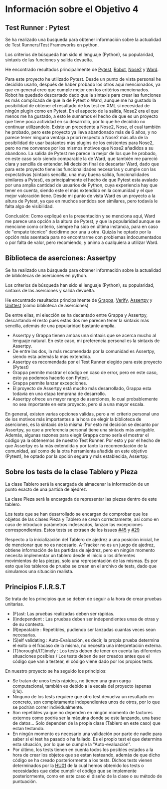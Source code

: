 # Información sobre el Objetivo 4

## Test Runner : Pytest

Se ha realizado una busqueda para obtener información sobre la actualidad de Test Runners/Test Frameworks en python.

Los criterios de búsqueda han sido el lenguaje (Python), su popularidad, sintaxis de las funciones y salida devuelta.

He encontrado resultados principalmente de [Pytest](https://docs.pytest.org/en/6.2.x/), [Robot](https://robotframework.org/), [Nose2](https://docs.nose2.io/en/latest/) y [Ward](https://ward.readthedocs.io/en/latest/).


Para este proyecto he utilizado Pytest. Desde un punto de vista personal he decidido usarlo, después de haber probado los otros aquí mencionados, ya que en general creo que cumple mejor con los critérios mencionados. Robot ha quedado descartado dado que la sintaxis para crear las funciones es más complicada de que la de Pytest o Ward, aunque me ha gustado la posibilidad de obtener el resultado de los test en XML si necesidad de ningún plugin como en Pytest. En el aspecto de la salida, Nose2 era el que menos me ha gustado, a esto le sumamos el hecho de que es un proyecto que tiene poca actividad en su desarrollo, por lo que he decidido no continuar utilizandolo. Existe un precedente a Nose2, Nose, el cual también he probado, pero este proyecto ya lleva abandonado más de 6 años, y no parece tener ninguna ventaja a priori respecto a Nose2 más alla de la posibilidad de usar bastantes más plugins de los existentes para Nose2, pero no me convence por los mismos motivos que Nose2 añadidos a su abandono. La salida de Pytest me parece la mejor de los que he probado, en este caso solo siendo comparable la de Ward, que también me pareció clara y sencilla de entender. Mi decisión final de descartar Ward, dado que para este proyecto tiene las funcionalidades necesarias y cumple con las expectativas (sintaxis sencilla, una muy buena salida, funcionalidades similares a Pytest), es principalmente el hecho de que Pytest esta avalado por una amplia cantidad de usuarios de Python, cuya experiencia hay que tener en cuenta, siendo este el más extendido en la comunidad y el que mejor valoración tiene. Desde mi punto de vista Ward es un proyecto a la altura de Pytest, ya que en muchos sentidos son similares, pero todavía le falta algo de visibilidad.

Conclusión: Como expliqué en la presentación y se menciona aquí, Ward me parece una opción a la altura de Pytest, y que la popularidad aunque se mencione  como criterio, siempre ha sido en última instancia, para en caso de "empate técnico" decidirme por una u otra. Quizás he optado por la opción más asentada para no encontrarme con problemas indocumentados o por falta de valor, pero recomiendo, y animo a cualquiera a utilizar Ward.


## Biblioteca de aserciones: Assertpy

Se ha realizado una búsqueda para obtener información sobre la actualidad de bibliotecas de aserciones en python.

Los criterios de búsqueda han sido el lenguaje (Python), su popularidad, sintaxis de las aserciones y salida devuelta.

He encuntrado resultados principalmente de [Grappa](https://grappa.readthedocs.io/en/latest/), [Verify](https://github.com/dgilland/verify), [Assertpy](https://assertpy.github.io/docs.html) y [Unittest](https://docs.python.org/3/library/unittest.html) (como biblioteca de aserciones)

De entre ellas, mi elección se ha decantado entre Grappa y Assertpy, descartando el resto pues estas dos me parecen tener la sintaxis más sencilla, además de una popularidad bastante amplia.

- Assertpy y Grappa tienen ambas una sintaxis que se acerca mucho al lenguaje natural. En este caso, mi preferencia personal es la sintaxis de Assertpy.
- De entre las dos, la más recomendada por la comunidad es Assertpy, siendo esta además la más extendida.
- Assertpy es recomendada por el Test Runner elegido para este proyecto (Pytest)
- Grappa permite mostrar el código en caso de error, pero en este caso, esto ya podemos hacerlo con Pytest.
- Grappa permite lanzar excepciones.
- El proyecto de Assertpy está mucho más desarrollado, Grappa esta todavía en una etapa temprana de desarrollo.
- Assertpy ofrece un mayor rango de aserciones, lo cual probablemente no sea importante en este proyecto, pero si a una mayor escala.

En general, existen varias opciones válidas, pero a mi criterio personal uno de los motivos más importantes a la hora de elegir la biblioteca de aserciones,
es la sintaxis de la misma. Por esto mi decisión se decanto por Assertpy, ya que a preferencia personal tiene una sintaxis más amigable. Además, algunas razones
para elegir Grappa como sería el mostrar el código ya la obtenemos de nuestro Test Runner. Por esto y por el hecho de que Assertpy es la más extendida y por tanto 
la recomendación de la comunidad, así como de la otra herramienta añadida en este objetivo (Pytest), he optado por la opción segura y más establecida, Assertpy.

## Sobre los tests de la clase Tablero y Pieza

La clase Tablero será la encargada de almacenar la información de un punto exacto de una partida de ajedrez.

La clase Pieza será la encargada de representar las piezas dentro de este tablero.

Los tests que se han desarrollado se encargan de comprobar que los objetos de las clases Pieza y Tablero se crean correctamente, así como en caso de introducir parámetros indeseados, lanzan las excepciones correspondientes. Estos tests se extraen de los issues [#45](https://github.com/xCyal/A-Tracker/issues/45) y [#29](https://github.com/xCyal/A-Tracker/issues/45)

Respecto a la inicialización del Tablero de ajedrez a una posición inicial, he de mencionar que no es necesario. A-Tracker no es un juego de ajedrez, obtiene información
de las partidas de ajedrez, pero en ningún momento necesita implementar un tablero desde el inicio o los diferentes movimientos de las piezas, solo una representación
de las mismas. Es por esto que los tableros de prueba se crean en el archivo de tests, dado que simulamos una situación realista.


## Principios F.I.R.S.T

Se trata de los principios que se deben de seguir a la hora de crear pruebas unitarias.

- (F)ast: Las pruebas realizadas deben ser rápidas.
- (I)ndependent : Las pruebas deben ser independientes unas de otras y de su contexto.
- (R)epeatable : Repetibles, pudiendo ser lanzadas cuantas veces sean necesarias.
- (S)elf validating : Auto-Evaluación, es decir, la propia prueba determina el exito o el fracaso de la misma, no necesita una interpretación externa.
- (T)horought/(T)imely : Los tests deben de tener en cuenta las diferentes situaciones posibles / Los tests deben de ser creados antes que el código que van a testear, el código viene dado por los propios tests.

En nuestro proyecto se ha seguido los principios:
- Se tratan de unos tests rápidos, no tienen una gran carga computacional, también es debido a la escala del proyecto (apenas 0,1s).
- Ninguno de los tests requiere que otro test devuelva un resultado en concreto, son completamente independientes unos de otros, por lo que se podrían correr individualmente.
- Son repetibles ya que no dependen en ningún momento de factores externos como podría ser la máquina donde se este lanzando, una base de datos... Solo dependen de la propia clase (Tablero en este caso) que estan testando.
- En ningún momento es necesario una validación por parte de nadie para saber si el test ha pasado o ha fallado. Es el propio test el que determina esta situación, por lo que se cumple la "Auto-evaluación".
- Por último, los tests tienen en cuenta todos los posibles estados a la hora de crear los objetos que se estan testeando, además de que dicho código se ha creado posteriormente a los tests. Dichos tests vienen determinados por la [HU01](https://github.com/xCyal/A-Tracker/issues/3) de la cual hemos obtenido los tests o necesidades que debe cumplir el código que se implemente posteriormente, como en este caso el diseño de la clase o su método de puntuación.
